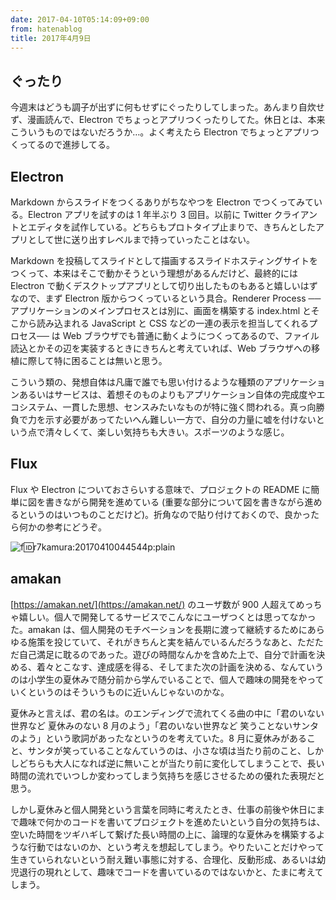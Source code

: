 ```yaml
---
date: 2017-04-10T05:14:09+09:00
from: hatenablog
title: 2017年4月9日
---
```

## ぐったり

今週末はどうも調子が出ずに何もせずにぐったりしてしまった。あんまり自炊せず、漫画読んで、Electron でちょっとアプリつくったりしてた。休日とは、本来こういうものではないだろうか…。よく考えたら Electron でちょっとアプリつくってるので進捗してる。

## Electron

Markdown からスライドをつくるありがちなやつを Electron でつくってみている。Electron アプリを試すのは 1 年半ぶり 3 回目。以前に Twitter クライアントとエディタを試作している。どちらもプロトタイプ止まりで、きちんとしたアプリとして世に送り出すレベルまで持っていったことはない。

Markdown を投稿してスライドとして描画するスライドホスティングサイトをつくって、本来はそこで動かそうという理想があるんだけど、最終的には Electron で動くデスクトップアプリとして切り出したものもあると嬉しいはずなので、まず Electron 版からつくっているという具合。Renderer Process ──アプリケーションのメインプロセスとは別に、画面を構築する index.html とそこから読み込まれる JavaScript と CSS などの一連の表示を担当してくれるプロセス── は Web ブラウザでも普通に動くようにつくってあるので、ファイル読込とかその辺を実装するときにきちんと考えていれば、Web ブラウザへの移植に際して特に困ることは無いと思う。

こういう類の、発想自体は凡庸で誰でも思い付けるような種類のアプリケーションあるいはサービスは、着想そのものよりもアプリケーション自体の完成度やエコシステム、一貫した思想、センスみたいなものが特に強く問われる。真っ向勝負で力を示す必要があってたいへん難しい一方で、自分の力量に嘘を付けないという点で清々しくて、楽しい気持ちも大きい。スポーツのような感じ。

## Flux

Flux や Electron についておさらいする意味で、プロジェクトの README に簡単に図を書きながら開発を進めている (重要な部分について図を書きながら進めるというのはいつものことだけど)。折角なので貼り付けておくので、良かったら何かの参考にどうぞ。

![f:id:r7kamura:20170410044544p:plain](https://cdn-ak.f.st-hatena.com/images/fotolife/r/r7kamura/20170410/20170410044544.png "f:id:r7kamura:20170410044544p:plain")

## amakan

[https://amakan.net/](https://amakan.net/) のユーザ数が 900 人超えてめっちゃ嬉しい。個人で開発してるサービスでこんなにユーザつくとは思ってなかった。amakan は、個人開発のモチベーションを長期に渡って継続するためにあらゆる施策を投じていて、それがきちんと実を結んでいるんだろうなあと、ただただ自己満足に耽るのであった。遊びの時間なんかを含めた上で、自分で計画を決める、着々とこなす、達成感を得る、そしてまた次の計画を決める、なんていうのは小学生の夏休みで随分前から学んでいることで、個人で趣味の開発をやっていくというのはそういうものに近いんじゃないのかな。

夏休みと言えば、君の名は。のエンディングで流れてくる曲の中に「君のいない世界など 夏休みのない 8 月のよう」「君のいない世界など 笑うことないサンタのよう」という歌詞があったなというのを考えていた。8 月に夏休みがあること、サンタが笑っていることなんていうのは、小さな頃は当たり前のこと、しかしどちらも大人になれば逆に無いことが当たり前に変化してしまうことで、長い時間の流れでいつしか変わってしまう気持ちを感じさせるための優れた表現だと思う。

しかし夏休みと個人開発という言葉を同時に考えたとき、仕事の前後や休日にまで趣味で何かのコードを書いてプロジェクトを進めたいという自分の気持ちは、空いた時間をツギハギして繋げた長い時間の上に、論理的な夏休みを構築するような行動ではないのか、という考えを想起してしまう。やりたいことだけやって生きていられないという耐え難い事態に対する、合理化、反動形成、あるいは幼児退行の現れとして、趣味でコードを書いているのではないかと、たまに考えてしまう。

